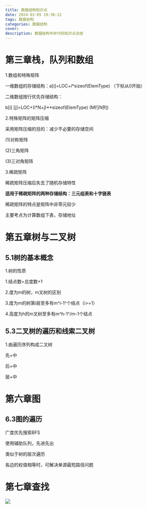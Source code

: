 ```yaml
---
title: 数据结构知识点
date: 2024-03-05 19:38:12
tags: 数据结构
categories: 数据结构
cover: 
description: 数据结构中非代码知识点总结
---
```


# 第三章栈，队列和数组

1.数组和特殊矩阵

一维数组的存储结构：a[i]=LOC+i*sizeof(ElemType) （下标从0开始）

二维数组按行优先存储结构：

b[i] [j]=LOC+(i*N+j)**sizeof(ElemType)  (M行N列)

2.特殊矩阵的矩阵压缩

采用矩阵压缩的目的：减少不必要的存储空间

(1)对称矩阵

(2)三角矩阵

(3)三对角矩阵

3.稀疏矩阵

稀疏矩阵压缩后失去了随机存储特性

**适用于稀疏矩阵的两种存储结构：三元组表和十字链表**

稀疏矩阵的特点是矩阵中非零元较少

主要考点为计算数组下表，存储地址

# 第五章树与二叉树

## 5.1树的基本概念

1.树的性质

1.结点数=总度数+1

2.度为m的树，m叉树的区别

3.度为m的树第i层至多有m^i-1^个结点（i>=1）

4.高度为h的m叉树至多有m^h-1^/m-1个结点



## 5.3二叉树的遍历和线索二叉树

1.由遍历序列构成二叉树

先+中

后+中

层+中

# 第六章图

## 6.3图的遍历

广度优先搜索BFS

使用辅助队列，先进先出

类似于树的层次遍历

各边的权值相等时，可解决单源最短路径问题

# 第七章查找

![](https://cdn.jsdelivr.net/gh/SereinCease/images/blog/2024-03-14/20240314131102-b846fe.png)
